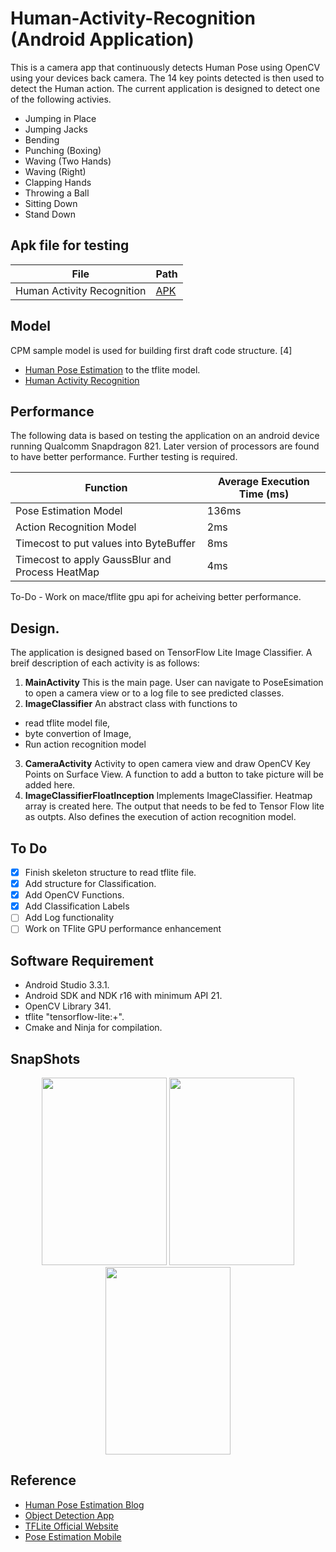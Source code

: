 # Human-Activity-Recognition (Android Application)
This is a camera app that continuously detects Human Pose using OpenCV using your devices back camera. The 14 key points detected is then used to detect the Human action. The current application is designed to detect one of the following activies.
- Jumping in Place
- Jumping Jacks
- Bending
- Punching (Boxing)
- Waving (Two Hands)
- Waving (Right)
- Clapping Hands
- Throwing a Ball
- Sitting Down
- Stand Down

## Apk file for testing
| File | Path |
| --- | --- |
| Human Activity Recognition | [APK](/apks/ActivityRecognition16.apk) |

## Model
CPM sample model is used for building first draft code structure. [4]
- [Human Pose Estimation](/app/src/main/assets/humanposemodel.tflite) to the tflite model.
- [Human Activity Recognition](/app/src/main/assets/model16.tflite)

## Performance
The following data is based on testing the application on an android device running Qualcomm Snapdragon 821. Later version of processors are found to have better performance. Further testing is required.

| Function | Average Execution Time (ms) |
| --- | --- |
| Pose Estimation Model | 136ms |
| Action Recognition Model| 2ms |
| Timecost to put values into ByteBuffer | 8ms |
| Timecost to apply GaussBlur and Process HeatMap | 4ms |

To-Do - Work on mace/tflite gpu api for acheiving better performance.

## Design.
The application is designed based on TensorFlow Lite Image Classifier. A breif description of each activity is as follows:
1. **MainActivity** This is the main page. User can navigate to PoseEsimation to open a camera view or to a log file to see predicted classes.
2. **ImageClassifier** An abstract class with functions to 
  - read tflite model file, 
  - byte convertion of Image,
  - Run action recognition model
3. **CameraActivity** Activity to open camera view and draw OpenCV Key Points on Surface View. A function to add a button to take picture will be added here.
4. **ImageClassifierFloatInception** Implements ImageClassifier. Heatmap array is created here. The output that needs to be fed to Tensor Flow lite as outpts. Also defines the execution of action recognition model.

## To Do
- [x] Finish skeleton structure to read tflite file.
- [x] Add structure for Classification.
- [x] Add OpenCV Functions.
- [x] Add Classification Labels
- [ ] Add Log functionality
- [ ] Work on TFlite GPU performance enhancement

## Software Requirement
- Android Studio 3.3.1.
- Android SDK and NDK r16 with minimum API 21.
- OpenCV Library 341.
- tflite "tensorflow-lite:+".
- Cmake and Ninja for compilation.

## SnapShots
<p align="center">
  <img width="200" height="300" src="/Snaps/Screenshot_1553694073.png">
  <img width="200" height="300" src="/Snaps/Screenshot_1553694098.png">
  <img width="200" height="300" src="/Snaps/Screenshot_20190327-095221.jpg">
</p>

## Reference
- [Human Pose Estimation Blog](https://medium.com/tensorflow/real-time-human-pose-estimation-in-the-browser-with-tensorflow-js-7dd0bc881cd5)
- [Object Detection App](https://github.com/tensorflow/examples/tree/master/lite/examples/image_classification/android)
- [TFLite Official Website](https://www.tensorflow.org/lite/models/pose_estimation/overview)
- [Pose Estimation Mobile](https://github.com/edvardHua/PoseEstimationForMobile)
